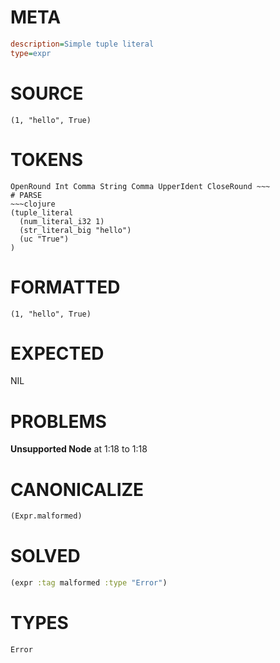 # META
~~~ini
description=Simple tuple literal
type=expr
~~~
# SOURCE
~~~roc
(1, "hello", True)
~~~
# TOKENS
~~~text
OpenRound Int Comma String Comma UpperIdent CloseRound ~~~
# PARSE
~~~clojure
(tuple_literal
  (num_literal_i32 1)
  (str_literal_big "hello")
  (uc "True")
)
~~~
# FORMATTED
~~~roc
(1, "hello", True)
~~~
# EXPECTED
NIL
# PROBLEMS
**Unsupported Node**
at 1:18 to 1:18

# CANONICALIZE
~~~clojure
(Expr.malformed)
~~~
# SOLVED
~~~clojure
(expr :tag malformed :type "Error")
~~~
# TYPES
~~~roc
Error
~~~
